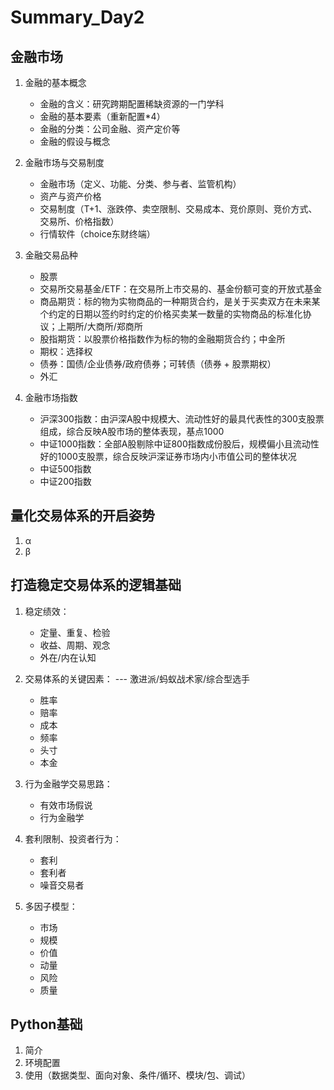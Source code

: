 # Summary_Day2



## 金融市场

1. 金融的基本概念

   * 金融的含义：研究跨期配置稀缺资源的一门学科
   * 金融的基本要素（重新配置*4）
   * 金融的分类：公司金融、资产定价等
   * 金融的假设与概念

2. 金融市场与交易制度

   * 金融市场（定义、功能、分类、参与者、监管机构）
   * 资产与资产价格
   * 交易制度（T+1、涨跌停、卖空限制、交易成本、竞价原则、竞价方式、交易所、价格指数）
   * 行情软件（choice东财终端）

3. 金融交易品种

   * 股票
   * 交易所交易基金/ETF：在交易所上市交易的、基金份额可变的开放式基金
   * 商品期货：标的物为实物商品的一种期货合约，是关于买卖双方在未来某个约定的日期以签约时约定的价格买卖某一数量的实物商品的标准化协议；上期所/大商所/郑商所
   * 股指期货：以股票价格指数作为标的物的金融期货合约；中金所
   * 期权：选择权
   * 债券：国债/企业债券/政府债券；可转债（债券 + 股票期权）
   * 外汇

4. 金融市场指数

   * 沪深300指数：由沪深A股中规模大、流动性好的最具代表性的300支股票组成，综合反映A股市场的整体表现，基点1000
   * 中证1000指数：全部A股剔除中证800指数成份股后，规模偏小且流动性好的1000支股票，综合反映沪深证券市场内小市值公司的整体状况
   * 中证500指数
   * 中证200指数
   
   


## 量化交易体系的开启姿势

1. α
2. β



## 打造稳定交易体系的逻辑基础

1. 稳定绩效：

   * 定量、重复、检验
   * 收益、周期、观念
   * 外在/内在认知
2. 交易体系的关键因素： --- 激进派/蚂蚁战术家/综合型选手
   * 胜率
   * 赔率
   * 成本
   * 频率
   * 头寸
   * 本金
3. 行为金融学交易思路：
   * 有效市场假说
   * 行为金融学
4. 套利限制、投资者行为：
   * 套利
   * 套利者
   * 噪音交易者
5. 多因子模型：
   * 市场
   * 规模
   * 价值
   * 动量
   * 风险
   * 质量



## Python基础

1. 简介
2. 环境配置
3. 使用（数据类型、面向对象、条件/循环、模块/包、调试）

